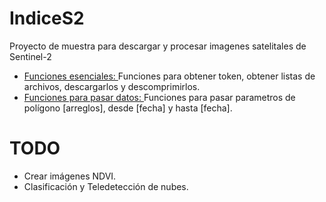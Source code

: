 # IndiceS2
Proyecto de muestra para descargar y procesar imagenes satelitales de Sentinel-2

* [Funciones esenciales: ](copernicus.py) Funciones para obtener token, obtener listas de archivos, descargarlos y descomprimirlos.
* [Funciones para pasar datos: ](sentinel.py) Funciones para pasar parametros de polígono [arreglos], desde [fecha] y hasta [fecha].

# TODO
* Crear imágenes NDVI.
* Clasificación y Teledetección de nubes.
